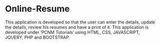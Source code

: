 # Online-Resume
This application is developed so that the user can enter the details, update the details, review his resumes and have a print of it. This application is developed under ‘PCNM Tutorials’ using HTML, CSS, JAVASCRIPT, JQUERY, PHP and BOOTSTRAP.
